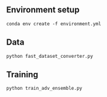 ## Environment setup
```
conda env create -f environment.yml
```
## Data
```
python fast_dataset_converter.py
```
## Training
```
python train_adv_ensemble.py
```
